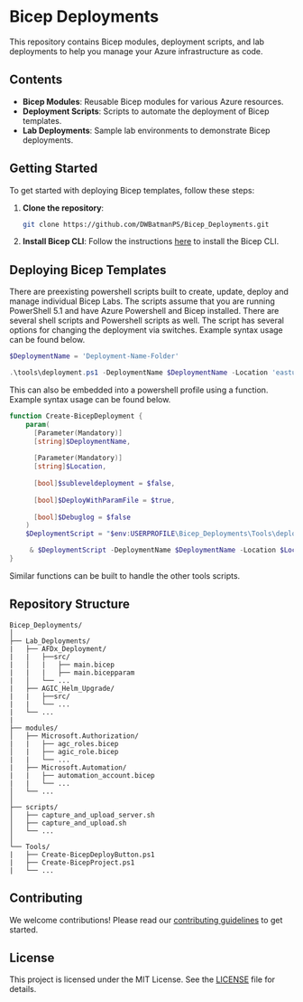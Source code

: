 # Bicep Deployments

This repository contains Bicep modules, deployment scripts, and lab deployments to help you manage your Azure infrastructure as code.

## Contents

- **Bicep Modules**: Reusable Bicep modules for various Azure resources.
- **Deployment Scripts**: Scripts to automate the deployment of Bicep templates.
- **Lab Deployments**: Sample lab environments to demonstrate Bicep deployments.

## Getting Started

To get started with deploying Bicep templates, follow these steps:

1. **Clone the repository**:

    ``` sh
    git clone https://github.com/DWBatmanPS/Bicep_Deployments.git
    ```

2. **Install Bicep CLI**:
    Follow the instructions [here](https://docs.microsoft.com/en-us/azure/azure-resource-manager/bicep/install) to install the Bicep CLI.

## Deploying Bicep Templates

There are preexisting powershell scripts built to create, update, deploy and manage individual Bicep Labs. The scripts assume that you are running PowerShell 5.1 and have Azure Powershell and Bicep installed. There are several shell scripts and Powershell scripts as well. The script has several options for changing the deployment via switches. Example syntax usage can be found below.

``` powershell
$DeploymentName = 'Deployment-Name-Folder'

.\tools\deployment.ps1 -DeploymentName $DeploymentName -Location 'eastus'

```

This can also be embedded into a powershell profile using a function. Example syntax usage can be found below.

``` powershell
function Create-BicepDeployment {
    param(
      [Parameter(Mandatory)]
      [string]$DeploymentName,
  
      [Parameter(Mandatory)]
      [string]$Location,
  
      [bool]$subleveldeployment = $false,
      
      [bool]$DeployWithParamFile = $true,
  
      [bool]$Debuglog = $false
    )
    $DeploymentScript = "$env:USERPROFILE\Bicep_Deployments\Tools\deployment.ps1"

     & $DeploymentScript -DeploymentName $DeploymentName -Location $Location -subleveldeployment $subleveldeployment -DeployWithParamFile $DeployWithParamFile -Debuglog $Debuglog
}
```

Similar functions can be built to handle the other tools scripts.

## Repository Structure

```plaintext
Bicep_Deployments/
│
├── Lab_Deployments/
|   ├── AFDx_Deployment/
|   |   ├──src/
|   │   |   ├── main.bicep
|   |   |   ├── main.bicepparam
|   │   └── ...
|   ├── AGIC_Helm_Upgrade/
|   |   ├──src/
|   |   └── ...
|   └── ...
|
├── modules/
│   ├── Microsoft.Authorization/
|   |   ├── agc_roles.bicep
│   |   ├── agic_role.bicep
|   |   └── ...
|   ├── Microsoft.Automation/
|   |   ├── automation_account.bicep
|   |   └── ...
│   └── ...
│
├── scripts/
│   ├── capture_and_upload_server.sh
│   ├── capture_and_upload.sh
│   └── ...
│
└── Tools/
|   ├── Create-BicepDeployButton.ps1
|   ├── Create-BicepProject.ps1
|   └── ...
```

## Contributing

We welcome contributions! Please read our [contributing guidelines](CONTRIBUTING.md) to get started.

## License

This project is licensed under the MIT License. See the [LICENSE](LICENSE) file for details.
